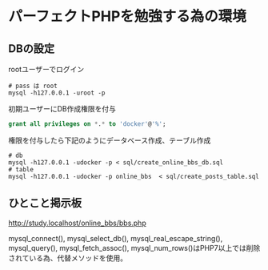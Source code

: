 # パーフェクトPHPを勉強する為の環境
  
## DBの設定
rootユーザーでログイン
```shell
# pass は root
mysql -h127.0.0.1 -uroot -p
```

初期ユーザーにDB作成権限を付与
```sql
grant all privileges on *.* to 'docker'@'%';
```

権限を付与したら下記のようにデータベース作成、テーブル作成
```shell
# db
mysql -h127.0.0.1 -udocker -p < sql/create_online_bbs_db.sql
# table
mysql -h127.0.0.1 -udocker -p online_bbs  < sql/create_posts_table.sql 
```

## ひとこと掲示板
http://study.localhost/online_bbs/bbs.php

mysql_connect(), mysql_select_db(), mysql_real_escape_string(), mysql_query(), mysql_fetch_assoc(), mysql_num_rows()はPHP7以上では削除されている為、代替メソッドを使用。